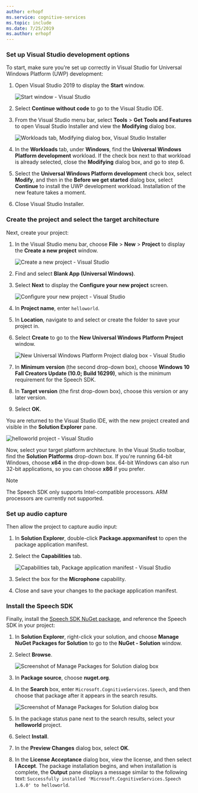 ```yaml
---
author: erhopf
ms.service: cognitive-services
ms.topic: include
ms.date: 7/25/2019
ms.author: erhopf
---
```


### Set up Visual Studio development options

To start, make sure you're set up correctly in Visual Studio for Universal Windows Platform (UWP) development:

1. Open Visual Studio 2019 to display the **Start** window.

   ![Start window - Visual Studio](../articles/cognitive-services/Speech-Service/media/sdk/vs-enable-uwp-start-window.png)

1. Select **Continue without code** to go to the Visual Studio IDE.

1. From the Visual Studio menu bar, select **Tools** > **Get Tools and Features** to open Visual Studio Installer and view the **Modifying** dialog box.

   ![Workloads tab, Modifying dialog box, Visual Studio Installer](../articles/cognitive-services/Speech-Service/media/sdk/vs-enable-uwp-workload.png)

1. In the **Workloads** tab, under **Windows**, find the **Universal Windows Platform development** workload. If the check box next to that workload is already selected, close the **Modifying** dialog box, and go to step 6.

1. Select the **Universal Windows Platform development** check box, select **Modify**, and then in the **Before we get started** dialog box, select **Continue** to install the UWP development workload. Installation of the new feature takes a moment.

1. Close Visual Studio Installer.

### Create the project and select the target architecture

Next, create your project:

1. In the Visual Studio menu bar, choose **File** > **New** > **Project** to display the **Create a new project** window.

   ![Create a new project - Visual Studio](../articles/cognitive-services/Speech-Service/media/sdk/vs-enable-uwp-create-new-project.png)

1. Find and select **Blank App (Universal Windows)**.

1. Select **Next** to display the **Configure your new project** screen. 

   ![Configure your new project - Visual Studio](../articles/cognitive-services/Speech-Service/media/sdk/vs-enable-uwp-configure-your-new-project.png)

1. In **Project name**, enter `helloworld`.

1. In **Location**, navigate to and select or create the folder to save your project in.

1. Select **Create** to go to the **New Universal Windows Platform Project** window.

   ![New Universal Windows Platform Project dialog box - Visual Studio](../articles/cognitive-services/Speech-Service/media/sdk/qs-csharp-uwp-02-new-uwp-project.png)

1. In **Minimum version** (the second drop-down box), choose **Windows 10 Fall Creators Update (10.0; Build 16299)**, which is the minimum requirement for the Speech SDK.

1. In **Target version** (the first drop-down box), choose this version or any later version.

1. Select **OK**.

You are returned to the Visual Studio IDE, with the new project created and visible in the **Solution Explorer** pane.

![helloworld project - Visual Studio](../articles/cognitive-services/Speech-Service/media/sdk/vs-enable-uwp-helloworld.png)

Now, select your target platform architecture. In the Visual Studio toolbar, find the **Solution Platforms** drop-down box. If you're running 64-bit Windows, choose **x64** in the drop-down box. 64-bit Windows can also run 32-bit applications, so you can choose **x86** if you prefer.

> [!NOTE]
> The Speech SDK only supports Intel-compatible processors. ARM processors are currently not supported.

### Set up audio capture

Then allow the project to capture audio input:

1. In **Solution Explorer**, double-click **Package.appxmanifest** to open the package application manifest.

1. Select the **Capabilities** tab.

   ![Capabilities tab, Package application manifest - Visual Studio](../articles/cognitive-services/Speech-Service/media/sdk/qs-csharp-uwp-07-capabilities.png)

1. Select the box for the **Microphone** capability.

1. Close and save your changes to the package application manifest.

### Install the Speech SDK

Finally, install the [Speech SDK NuGet package](https://aka.ms/csspeech/nuget), and reference the Speech SDK in your project:

1. In **Solution Explorer**, right-click your solution, and choose **Manage NuGet Packages for Solution** to go to the **NuGet - Solution** window.

1. Select **Browse**.

   ![Screenshot of Manage Packages for Solution dialog box](../articles/cognitive-services/Speech-Service/media/sdk/vs-enable-uwp-nuget-solution-browse.png)

1. In **Package source**, choose **nuget.org**.

1. In the **Search** box, enter `Microsoft.CognitiveServices.Speech`, and then choose that package after it appears in the search results.

   ![Screenshot of Manage Packages for Solution dialog box](../articles/cognitive-services/Speech-Service/media/sdk/qs-csharp-uwp-05-nuget-install-1.0.0.png)

1. In the package status pane next to the search results, select your **helloworld** project.

1. Select **Install**.

1. In the **Preview Changes** dialog box, select **OK**.

1. In the **License Acceptance** dialog box, view the license, and then select **I Accept**. The package installation begins, and when installation is complete, the **Output** pane displays a message similar to the following text: `Successfully installed 'Microsoft.CognitiveServices.Speech 1.6.0' to helloworld`.
